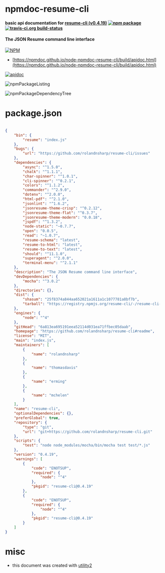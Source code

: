 # npmdoc-resume-cli

#### basic api documentation for  [resume-cli (v0.4.19)](https://github.com/rolandnsharp/resume-cli#readme)  [![npm package](https://img.shields.io/npm/v/npmdoc-resume-cli.svg?style=flat-square)](https://www.npmjs.org/package/npmdoc-resume-cli) [![travis-ci.org build-status](https://api.travis-ci.org/npmdoc/node-npmdoc-resume-cli.svg)](https://travis-ci.org/npmdoc/node-npmdoc-resume-cli)

#### The JSON Resume command line interface

[![NPM](https://nodei.co/npm/resume-cli.png?downloads=true&downloadRank=true&stars=true)](https://www.npmjs.com/package/resume-cli)

- [https://npmdoc.github.io/node-npmdoc-resume-cli/build/apidoc.html](https://npmdoc.github.io/node-npmdoc-resume-cli/build/apidoc.html)

[![apidoc](https://npmdoc.github.io/node-npmdoc-resume-cli/build/screenCapture.buildCi.browser.%252Ftmp%252Fbuild%252Fapidoc.html.png)](https://npmdoc.github.io/node-npmdoc-resume-cli/build/apidoc.html)

![npmPackageListing](https://npmdoc.github.io/node-npmdoc-resume-cli/build/screenCapture.npmPackageListing.svg)

![npmPackageDependencyTree](https://npmdoc.github.io/node-npmdoc-resume-cli/build/screenCapture.npmPackageDependencyTree.svg)



# package.json

```json

{
    "bin": {
        "resume": "index.js"
    },
    "bugs": {
        "url": "https://github.com/rolandnsharp/resume-cli/issues"
    },
    "dependencies": {
        "async": "^1.5.0",
        "chalk": "^1.1.1",
        "char-spinner": "^1.0.1",
        "cli-spinner": "^0.2.1",
        "colors": "^1.1.2",
        "commander": "^2.9.0",
        "dotenv": "^2.0.0",
        "html-pdf": "^2.1.0",
        "jsonlint": "^1.6.2",
        "jsonresume-theme-crisp": "^0.2.12",
        "jsonresume-theme-flat": "^0.3.7",
        "jsonresume-theme-modern": "0.0.18",
        "jspdf": "^1.3.2",
        "node-static": "~0.7.7",
        "open": "0.0.5",
        "read": "~1.0.7",
        "resume-schema": "latest",
        "resume-to-html": "latest",
        "resume-to-text": "latest",
        "should": "^11.1.0",
        "superagent": "^2.0.0",
        "terminal-menu": "^2.1.1"
    },
    "description": "The JSON Resume command line interface",
    "devDependencies": {
        "mocha": "^3.0.2"
    },
    "directories": {},
    "dist": {
        "shasum": "25f8374a844aa652021a1611a1c1077781a8bf7b",
        "tarball": "https://registry.npmjs.org/resume-cli/-/resume-cli-0.4.19.tgz"
    },
    "engines": {
        "node": "^4"
    },
    "gitHead": "6a813ea695191eea52114d031ea71ffbec05daab",
    "homepage": "https://github.com/rolandnsharp/resume-cli#readme",
    "license": "MIT",
    "main": "index.js",
    "maintainers": [
        {
            "name": "rolandnsharp"
        },
        {
            "name": "thomasdavis"
        },
        {
            "name": "erming"
        },
        {
            "name": "mchelen"
        }
    ],
    "name": "resume-cli",
    "optionalDependencies": {},
    "preferGlobal": true,
    "repository": {
        "type": "git",
        "url": "git+https://github.com/rolandnsharp/resume-cli.git"
    },
    "scripts": {
        "test": "node node_modules/mocha/bin/mocha test test/*.js"
    },
    "version": "0.4.19",
    "warnings": [
        {
            "code": "ENOTSUP",
            "required": {
                "node": "^4"
            },
            "pkgid": "resume-cli@0.4.19"
        },
        {
            "code": "ENOTSUP",
            "required": {
                "node": "^4"
            },
            "pkgid": "resume-cli@0.4.19"
        }
    ]
}
```



# misc
- this document was created with [utility2](https://github.com/kaizhu256/node-utility2)

